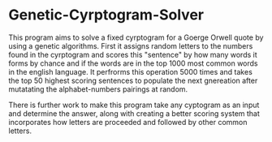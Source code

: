 # Genetic-Cyrptogram-Solver
This program aims to solve a fixed cyrptogram for a Goerge Orwell quote by using a genetic algorithms.
First it assigns random letters to the numbers found in the cyrptogram and scores this "sentence" by how many words it forms by chance and if the words are in the top 1000 most common words in the english language. It perfrorms this operation 5000 times and takes the top 50 highest scoring sentences to populate the next gnereation after mutatating the alphabet-numbers pairings at random. 

There is further work to make this program take any cyptogram as an input and determine the answer, along with creating a better scoring system that incorporates how letters are proceeded and followed by other common letters.
